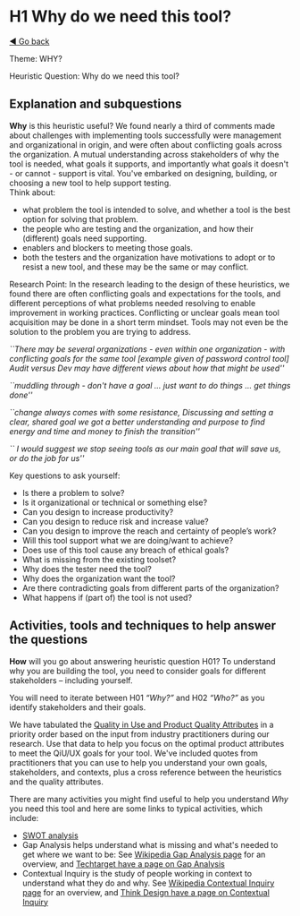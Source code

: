 # H1 Why do we need this tool?
[◄ Go back](README.md)

Theme: WHY?

Heuristic Question: Why do we need this tool?

## Explanation and subquestions

**Why** is this heuristic useful? We found nearly a third of comments made about challenges with implementing tools successfully were management and organizational in origin, and were often about conflicting goals across the organization. A mutual understanding across stakeholders of why the tool is needed, what goals it supports, and importantly what goals it doesn't - or cannot - support is vital. 
You've embarked on designing, building, or choosing a new tool to help support testing.  
Think about:

-	what problem the tool is intended to solve, and whether a tool is the best option for solving that problem. 
-	the people who are testing and the organization, and how their (different) goals need supporting. 
-	enablers and blockers to meeting those goals. 
-	both the testers and the organization have motivations to adopt or to resist a new tool, and these may be the same or may conflict. 

Research Point: In the research leading to the design of these heuristics, we found there are often conflicting goals and expectations for the tools, and different perceptions of what problems needed resolving to enable improvement in working practices. Conflicting or unclear goals mean tool acquisition may be done in a short term mindset. Tools may not even be the solution to the problem you are trying to address.

*``There may be several organizations - even within one organization - with conflicting goals for the same tool [example given of password control tool] Audit versus Dev may have different views about how that might be used''*

*``muddling through - don't have a goal ... just want to do things ... get things done''*

*``change always comes with some resistance, Discussing and setting a clear, shared goal we got a better understanding and purpose to find energy and time and money to finish the transition''*

*`` I would suggest we stop seeing tools as our main goal that will save us, or do the job for us''*

Key questions to ask yourself:
-	Is there a problem to solve?
-	Is it organizational or technical or something else?
- Can you design to increase productivity?
-	Can you design to reduce risk and increase value?
-	Can you design to improve the reach and certainty of people’s work?
-	Will this tool support what we are doing/want to achieve?
-	Does use of this tool cause any breach of ethical goals?
-	What is missing from the existing toolset?
-	Why does the tester need the tool?
-	Why does the organization want the tool?
-	Are there contradicting goals from different parts of the organization?
- What happens if (part of) the tool is not used?

## Activities, tools and techniques to help answer the questions
**How** will you go about answering heuristic question H01? To understand why you are building the tool, you need to consider goals for different stakeholders – including yourself.

You will need to iterate between H01 *“Why?”* and H02 *“Who?”* as you identify stakeholders and their goals.

We have tabulated the [Quality in Use and Product Quality Attributes](Qualityattributesv2.md) in a priority order based on the input from industry practitioners during our research. Use that data to help you focus on the optimal product attributes to meet the QiU/UX goals for your tool. We've included quotes from practitioners that you can use to help you understand your own goals, stakeholders, and contexts, plus a cross reference between the heuristics and the quality attributes.

There are many activities you might find useful to help you understand *Why* you need this tool and here are some links to typical activities, which include:
-	[SWOT analysis](Technique-SWOT-Analysis.md)
-	Gap Analysis helps understand what is missing and what's needed to get where we want to be: See [Wikipedia Gap Analysis page]( https://en.wikipedia.org/wiki/Gap_analysis) for an overview, and [Techtarget have a page on Gap Analysis](https://www.techtarget.com/searchcio/definition/gap-analysis)
-	Contextual Inquiry is the study of people working in context to understand what they do and why. See [Wikipedia Contextual Inquiry page](https://en.wikipedia.org/wiki/Contextual_inquiry) for an overview, and [Think Design have a page on Contextual Inquiry](https://think.design/user-design-research/contextual-inquiry/)
